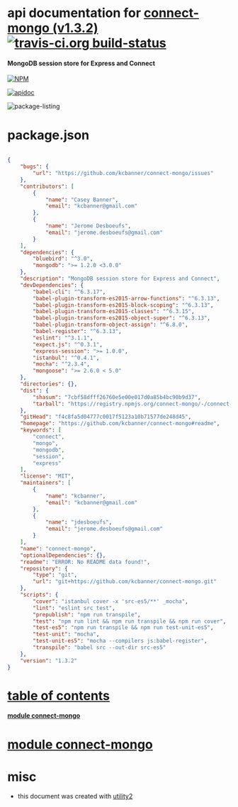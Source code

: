 # api documentation for  [connect-mongo (v1.3.2)](https://github.com/kcbanner/connect-mongo#readme)  [![travis-ci.org build-status](https://api.travis-ci.org/npmdoc/node-npmdoc-connect-mongo.svg)](https://travis-ci.org/npmdoc/node-npmdoc-connect-mongo)
#### MongoDB session store for Express and Connect

[![NPM](https://nodei.co/npm/connect-mongo.png?downloads=true)](https://www.npmjs.com/package/connect-mongo)

[![apidoc](https://npmdoc.github.io/node-npmdoc-connect-mongo/build/screen-capture.buildNpmdoc.browser._2Fhome_2Ftravis_2Fbuild_2Fnpmdoc_2Fnode-npmdoc-connect_mongo_2Ftmp_2Fbuild_2Fapidoc.html.png)](https://npmdoc.github.io/node-npmdoc-connect-mongo/build..beta..travis-ci.org/apidoc.html)

![package-listing](https://npmdoc.github.io/node-npmdoc-connect-mongo/build/screen-capture.npmPackageListing.svg)



# package.json

```json

{
    "bugs": {
        "url": "https://github.com/kcbanner/connect-mongo/issues"
    },
    "contributors": [
        {
            "name": "Casey Banner",
            "email": "kcbanner@gmail.com"
        },
        {
            "name": "Jerome Desboeufs",
            "email": "jerome.desboeufs@gmail.com"
        }
    ],
    "dependencies": {
        "bluebird": "^3.0",
        "mongodb": ">= 1.2.0 <3.0.0"
    },
    "description": "MongoDB session store for Express and Connect",
    "devDependencies": {
        "babel-cli": "^6.3.17",
        "babel-plugin-transform-es2015-arrow-functions": "^6.3.13",
        "babel-plugin-transform-es2015-block-scoping": "^6.3.13",
        "babel-plugin-transform-es2015-classes": "^6.3.15",
        "babel-plugin-transform-es2015-object-super": "^6.3.13",
        "babel-plugin-transform-object-assign": "^6.8.0",
        "babel-register": "^6.3.13",
        "eslint": "^3.1.1",
        "expect.js": "^0.3.1",
        "express-session": ">= 1.0.0",
        "istanbul": "^0.4.1",
        "mocha": "^2.3.4",
        "mongoose": ">= 2.6.0 < 5.0"
    },
    "directories": {},
    "dist": {
        "shasum": "7cbf58dfff26760e5e00e017d0a85b4bc90b9d37",
        "tarball": "https://registry.npmjs.org/connect-mongo/-/connect-mongo-1.3.2.tgz"
    },
    "gitHead": "f4c8fa5d04777c0017f5123a10b71577de248d45",
    "homepage": "https://github.com/kcbanner/connect-mongo#readme",
    "keywords": [
        "connect",
        "mongo",
        "mongodb",
        "session",
        "express"
    ],
    "license": "MIT",
    "maintainers": [
        {
            "name": "kcbanner",
            "email": "kcbanner@gmail.com"
        },
        {
            "name": "jdesboeufs",
            "email": "jerome.desboeufs@gmail.com"
        }
    ],
    "name": "connect-mongo",
    "optionalDependencies": {},
    "readme": "ERROR: No README data found!",
    "repository": {
        "type": "git",
        "url": "git+https://github.com/kcbanner/connect-mongo.git"
    },
    "scripts": {
        "cover": "istanbul cover -x 'src-es5/**' _mocha",
        "lint": "eslint src test",
        "prepublish": "npm run transpile",
        "test": "npm run lint && npm run transpile && npm run cover",
        "test-es5": "npm run transpile && npm run test-unit-es5",
        "test-unit": "mocha",
        "test-unit-es5": "mocha --compilers js:babel-register",
        "transpile": "babel src --out-dir src-es5"
    },
    "version": "1.3.2"
}
```



# <a name="apidoc.tableOfContents"></a>[table of contents](#apidoc.tableOfContents)

#### [module connect-mongo](#apidoc.module.connect-mongo)



# <a name="apidoc.module.connect-mongo"></a>[module connect-mongo](#apidoc.module.connect-mongo)



# misc
- this document was created with [utility2](https://github.com/kaizhu256/node-utility2)
